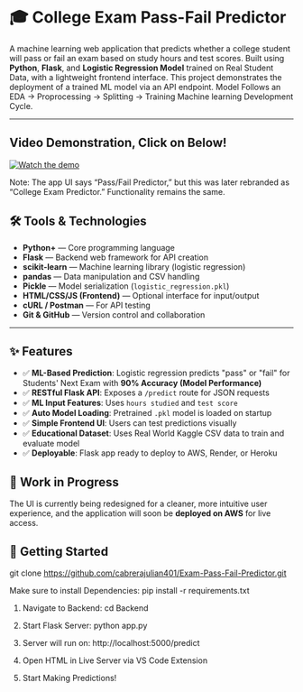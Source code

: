 # 🎓 College Exam Pass-Fail Predictor

A machine learning web application that predicts whether a college student will pass or fail an exam based on study hours and test scores. Built using **Python**, **Flask**, and **Logistic Regression Model** trained on Real Student Data, with a lightweight frontend interface. This project demonstrates the deployment of a trained ML model via an API endpoint. Model Follows an EDA -> Proprocessing -> Splitting -> Training Machine learning Development Cycle.

---

## Video Demonstration, Click on Below!
[![Watch the demo](https://img.youtube.com/vi/k4eLYwIIkSg/0.jpg)](https://youtu.be/k4eLYwIIkSg)


Note: The app UI says “Pass/Fail Predictor,” but this was later rebranded as “College Exam Predictor.” Functionality remains the same.

## 🛠️ Tools & Technologies

- **Python+** — Core programming language  
- **Flask** — Backend web framework for API creation  
- **scikit-learn** — Machine learning library (logistic regression)  
- **pandas** — Data manipulation and CSV handling   
- **Pickle** — Model serialization (`logistic_regression.pkl`)  
- **HTML/CSS/JS (Frontend)** — Optional interface for input/output  
- **cURL / Postman** — For API testing  
- **Git & GitHub** — Version control and collaboration  

---

## ✨ Features

- ✅ **ML-Based Prediction**: Logistic regression predicts "pass" or "fail" for Students' Next Exam with **90% Accuracy (Model Performance)**
- ✅ **RESTful Flask API**: Exposes a `/predict` route for JSON requests
- ✅ **ML Input Features**: Uses `hours studied` and `test score`
- ✅ **Auto Model Loading**: Pretrained `.pkl` model is loaded on startup
- ✅ **Simple Frontend UI**: Users can test predictions visually
- ✅ **Educational Dataset**: Uses Real World Kaggle CSV data to train and evaluate model
- ✅ **Deployable**: Flask app ready to deploy to AWS, Render, or Heroku


## 🚧 Work in Progress 

The UI is currently being redesigned for a cleaner, more intuitive user experience, and the application will soon be **deployed on AWS** for live access.

## 🚀 Getting Started

git clone https://github.com/cabrerajulian401/Exam-Pass-Fail-Predictor.git

Make sure to install Dependencies: pip install -r requirements.txt


1. Navigate to Backend: cd Backend

2. Start Flask Server: python app.py

3. Server will run on: http://localhost:5000/predict

4. Open HTML in Live Server via VS Code Extension

5. Start Making Predictions! 
